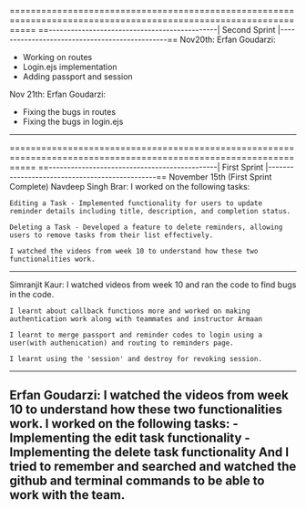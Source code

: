 

=================================================================================================================
==----------------------------------------------| Second Sprint |-----------------------------------------------==
Nov20th: 
Erfan Goudarzi:
- Working on routes
- Login.ejs implementation 
- Adding passport and session 


Nov 21th: 
Erfan Goudarzi:
- Fixing the bugs in routes
- Fixing the bugs in login.ejs
-----------------------------------------------------------------------------------------------------------------





=================================================================================================================
==----------------------------------------------| First Sprint |-----------------------------------------------==
November 15th (First Sprint Complete)
Navdeep Singh Brar:
    I worked on the following tasks:

    Editing a Task - Implemented functionality for users to update reminder details including title, description, and completion status.

    Deleting a Task - Developed a feature to delete reminders, allowing users to remove tasks from their list effectively.

    I watched the videos from week 10 to understand how these two functionalities work.
-----------------------------------------------------------------------------------------------------------------
Simranjit Kaur:
    I watched videos from week 10 and ran the code to find bugs in the code.

    I learnt about callback functions more and worked on making authentication work along with teammates and instructor Armaan

    I learnt to merge passport and reminder codes to login using a user(with authenication) and routing to reminders page.

    I learnt using the 'session' and destroy for revoking session.
-----------------------------------------------------------------------------------------------------------------
Erfan Goudarzi: 
    I watched the videos from week 10 to understand how these two functionalities work.
    I worked on the following tasks:
    - Implementing the edit task functionality
    - Implementing the delete task functionality
    And I tried to remember and searched and watched the github and terminal commands to be able to work with the team.
----------------------------------------------------------------------------------------------------------------- 
